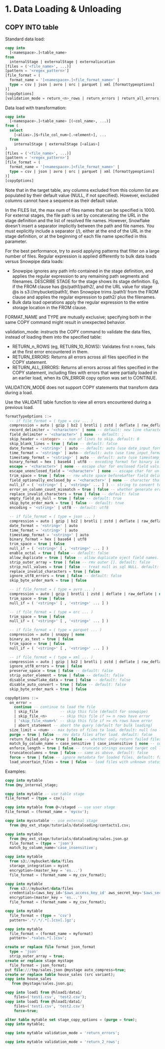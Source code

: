 # 1. Data Loading & Unloading

## COPY INTO table
Standard data load: 
```sql
copy into 
  [<namespace>.]<table_name>
from 
  internalStage | externalStage | externalLocation
[files = ('<file_name>', ...)]
[pattern = '<regex_pattern>']
[file_format = ( 
  format_name = '[<namespace>.]<file_format_name>' |
  type = csv | json | avro | orc | parquet | xml [formattypeoptions]  
)]
[copyOptions]
[validation_mode = return_<n>_rows | return_errors | return_all_errors]
```

Data load with transformation: 
```sql
copy into 
  [<namespace>.]<table_name> [(<col_name>, ...)]
from ( 
  select 
    [<alias>.]$<file_col_num>[.<element>], ...
  from 
    internalStage | externalStage [<alias>]
)
[files = ('<file_name>', ...)]
[pattern = '<regex_pattern>']
[file_format = ( 
  format_name = '[<namespace>.]<file_format_name>' |
  type = csv | json | avro | orc | parquet | xml [formattypeoptions] 
)]
[copyOptions]
```
Note that in the target table, any columns excluded from this column list are populated by their default value (NULL, if not specified). However, excluded columns cannot have a sequence as their default value.

In the FILES list, the max num of files names that can be specified is 1000. For external stages, the file path is set by concatenating the URL in the stage definition and the list of resolved file names. However, Snowflake doesn't insert a separator implicitly between the path and file names. You must explicitly include a separator (/), either at the end of the URL in the stage definition, or at the beginning of each file name specified in this parameter.

For the best performance, try to avoid applying patterns that filter on a large number of files. Regular expression is applied differently to bulk data loads versus Snowpipe data loads: 
- Snowpipe ignores any path info contained in the stage definition, and applies the regular expression to any remaining path segments and filenames. DESCRIBE STAGE for the stage shows its stage definition. Eg, if the FROM clause has @s/path1/path2/, and the URL value for stage @s is s3://mybucket/path1/, then Snowpipe trims /path1/ from the FROM clause and applies the regular expression to path2/ plus the filenames.
- Bulk data load operations apply the regular expression to the entire storage location in the FROM clause.

FORMAT_NAME and TYPE are mutually exclusive; specifying both in the same COPY command might result in unexpected behavior.

validation_mode: instructs the COPY command to validate the data files, instead of loading them into the specified table:
- RETURN_n_ROWS (eg, RETURN_10_ROWS): Validates first n rows, fails at the first error encountered in them. 
- RETURN_ERRORS: Returns all errors across all files specified in the COPY statement.
- RETURN_ALL_ERRORS: Returns all errors across all files specified in the COPY statement, including files with errors that were partially loaded in an earlier load, when its ON_ERROR copy option was set to CONTINUE.

VALIDATION_MODE does not support COPY statements that transform data during a load.

Use the VALIDATE table function to view all errors encountered during a previous load.

```sql
formatTypeOptions ::=
  -- if file_format = ( type = csv ... )
  compression = auto | gzip | bz2 | brotli | zstd | deflate | raw_deflate | none
  record_delimiter = '<character>' | none -- default: new line character
  field_delimiter = '<character>' | none -- default: ;
  skip_header = <integer> -- num of lines to skip. default: 0
  skip_blank_lines = true | false -- default: false
  date_format = '<string>' | auto -- default: auto (use date_input_format session param)
  time_format = '<string>' | auto-- default: auto (use time_input_format session param)
  timestamp_format = '<string>' | auto -- default: auto (use timestamp_input_format session param)
  binary_format = hex | base64 | utf8 -- encoding format for binary io when load data into bineary columns. default: hex
  escape = '<character>' | none -- escape char for enclosed field vals. default: none
  escape_unenclosed_field = '<character>' | none -- escape char for un-enclosed field vals. default: \\ 
  trim_space = true | false -- rmv white space before&after field delimiters. default: false
  field_optionally_enclosed_by = '<character>' | none -- character that encloses strings. default: none
  null_if = ( '<string>' [ , '<string>' ... ] ) -- string to convert to/from sql NULL. default: \\n
  error_on_column_count_mismatch = true | false -- whether generate error. default: true
  replace_invalid_characters = true | false -- default: false
  empty_field_as_null = true | false -- default: true
  skip_byte_order_mark = true | false -- default: true
  encoding = '<string>' | utf8 -- default: utf8

  -- if file_format = ( type = json ... )
  compression = auto | gzip | bz2 | brotli | zstd | deflate | raw_deflate | none
  date_format = '<string>' | auto
  time_format = '<string>' | auto
  timestamp_format = '<string>' | auto
  binary_format = hex | base64 | utf8
  trim_space = true | false
  null_if = ( '<string>' [ , '<string>' ... ] )
  enable_octal = true | false -- default: false
  allow_duplicate = true | false -- allow duplicate oject field names. default: false
  strip_outer_array = true | false -- rmv outer []. default: false
  strip_null_values = true | false -- treat null as sql NULL. default: false
  replace_invalid_characters = true | false
  ignore_utf8_errors = true | false -- default: false
  skip_byte_order_mark = true | false

  -- if file_format = ( type = avro ... )
  compression = auto | gzip | brotli | zstd | deflate | raw_deflate | none
  trim_space = true | false
  null_if = ( '<string>' [ , '<string>' ... ] )

  -- if file_format = ( type = orc ... )
  trim_space = true | false
  null_if = ( '<string>' [ , '<string>' ... ] )

  -- if file_format = ( type = parquet ... )
  compression = auto | snappy | none
  binary_as_text = true | false
  trim_space = true | false
  null_if = ( '<string>' [ , '<string>' ... ] )

  -- if file_format = ( type = xml ... )
  compression = auto | gzip | bz2 | brotli | zstd | deflate | raw_deflate | none
  ignore_utf8_errors = true | false
  preserve_space = true | false -- default: false
  strip_outer_element = true | false -- default: false
  disable_snowflake_data = true | false -- default: false
  disable_auto_convert = true | false -- default: false
  skip_byte_order_mark = true | false
```

```sql
copyOptions ::=
  on_error = 
    continue -- continue to load the file
    | skip_file          -- skip this file (default for snowpipe)
    | skip_file_<n>      -- skip this file if >= n rows have error
    | 'skip_file_<num>%' -- skip this file if >= n% rows have error
    | abort_statement -- abort the query (default for bulk loading)
  size_limit = <num> -- max bytes of files to load. default: null (no limit)
  purge = true | false -- rmv data files after load. default: false
  return_failed_only = true | false -- whether only return failed files. default: false
  match_by_column_name = case_sensitive | case_insensitive | none -- supports JSON, Avro, ORC, Parquet formats. default: none
  enforce_length = true | false -- truncate strings exceed target col length. default: true
  truncatecolumns = true | false -- same as above. default: false
  force = true | false -- ignore metadata for loaded files. default: false
  load_uncertain_files = true | false -- load files with unknown status. default: false
```

Examples:
```sql
copy into mytable
from @my_internal_stage;

copy into mytable -- use table stage
file_format = (type = csv);

copy into mytable from @~/staged -- use user stage
file_format = (format_name = 'mycsv');

copy into mycsvtable -- use external stage
  from @my_ext_stage/tutorials/dataloading/contacts1.csv;

copy into mytable
  from @my_ext_stage/tutorials/dataloading/sales.json.gz
  file_format = (type = 'json')
  match_by_column_name='case_insensitive';

copy into mytable
  from s3://mybucket/data/files
  storage_integration = myint
  encryption=(master_key = 'es...')
  file_format = (format_name = my_csv_format);

copy into mytable
  from s3://mybucket/data/files
  credentials=(aws_key_id='$aws_access_key_id' aws_secret_key='$aws_secret_access_key')
  encryption=(master_key = 'es...')
  file_format = (format_name = my_csv_format);

copy into mytable
  file_format = (type = 'csv')
  pattern='.*/.*/.*[.]csv[.]gz';

copy into mytable
  file_format = (format_name = myformat)
  pattern='.*sales.*[.]csv';

create or replace file format json_format
  type = 'json'
  strip_outer_array = true;
create or replace stage mystage
  file_format = json_format;
put file:///tmp/sales.json @mystage auto_compress=true;
create or replace table house_sales (src variant);
copy into house_sales
   from @mystage/sales.json.gz;

copy into load1 from @%load1/data1/
    files=('test1.csv', 'test2.csv');
copy into load1 from @%load1/data1/
    files=('test1.csv', 'test2.csv')
    force=true;

alter table mytable set stage_copy_options = (purge = true);
copy into mytable;

copy into mytable validation_mode = 'return_errors';

copy into mytable validation_mode = 'return_2_rows';

```














































